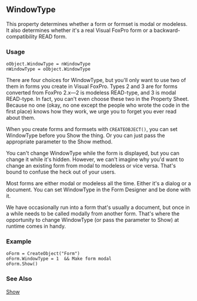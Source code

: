 ## WindowType

This property determines whether a form or formset is modal or modeless. It also determines whether it's a real Visual FoxPro form or a backward-compatibility READ form.

### Usage

```foxpro
oObject.WindowType = nWindowType
nWindowType = oObject.WindowType
```

There are four choices for WindowType, but you'll only want to use two of them in forms you create in Visual FoxPro. Types 2 and 3 are for forms converted from FoxPro 2.x&mdash;2 is modeless READ-type, and 3 is modal READ-type. In fact, you can't even choose these two in the Property Sheet. Because no one (okay, no one except the people who wrote the code in the first place) knows how they work, we urge you to forget you ever read about them.

When you create forms and formsets with `CREATEOBJECT()`, you can set WindowType before you Show the thing. Or you can just pass the appropriate parameter to the Show method.

You can't change WindowType while the form is displayed, but you can change it while it's hidden. However, we can't imagine why you'd want to change an existing form from modal to modeless or vice versa. That's bound to confuse the heck out of your users.

Most forms are either modal or modeless all the time. Either it's a dialog or a document. You can set WindowType in the Form Designer and be done with it.

We have occasionally run into a form that's usually a document, but once in a while needs to be called modally from another form. That's where the opportunity to change WindowType (or pass the parameter to Show) at runtime comes in handy.

### Example

```foxpro
oForm = CreateObject("Form")
oForm.WindowType = 1  && Make form modal
oForm.Show()
```
### See Also

[Show](s4g601.md)